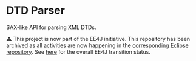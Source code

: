 # DTD Parser

SAX-like API for parsing XML DTDs.

:warning: This project is now part of the EE4J initiative. This repository
has been archived as all activities are now happening in the 
[corresponding Eclipse repository](https://github.com/eclipse-ee4j/jaxb-dtd-parser).
See [here](https://www.eclipse.org/ee4j/status.php) for the overall
EE4J transition status.
